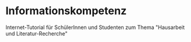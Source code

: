 Informationskompetenz
=====================

Internet-Tutorial für SchülerInnen und Studenten zum Thema "Hausarbeit und Literatur-Recherche"
